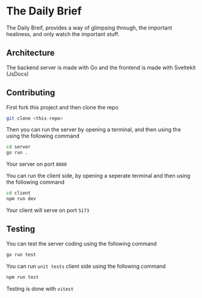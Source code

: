 # The Daily Brief

The Daily Breif, provides a way of glimpsing through, the important healiness, and only watch the important stuff.

## Architecture

The backend server is made with Go and the frontend is made with Sveltekit (JsDocs)

## Contributing

First fork this project and then clone the repo

```bash
git clone <this-repo>
```

Then you can run the server by opening a terminal, and then using the using the following command

```bash
cd server
go run .
```

Your server on port `8080`

You can run the client side, by opening a seperate terminal and then using the following command

```bash
cd client
npm run dev
```

Your client will serve on port `5173`

## Testing

You can test the server coding using the following command

```bash
go run test
```

You can run `unit tests` client side using the following command

```bash
npm run test
```

Testing is done with `vitest`

